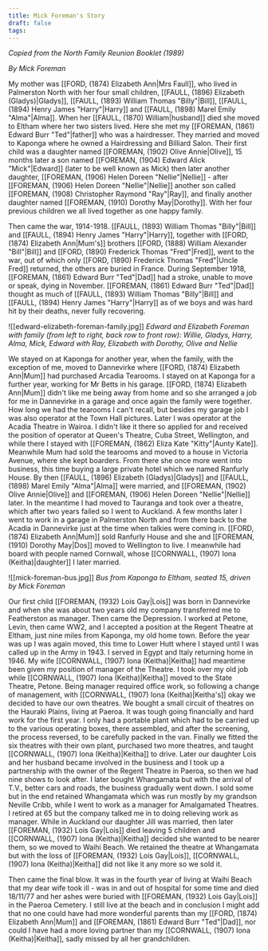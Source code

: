 ```yaml
---
title: Mick Foreman's Story
draft: false
tags:
---
```

*Copied from the North Family Reunion Booklet (1989)*

*By Mick Foreman*

My mother was [[FORD, (1874) Elizabeth Ann|Mrs Faull]], who lived in Palmerston North with her four small children, [[FAULL, (1896) Elizabeth (Gladys)|Gladys]], [[FAULL, (1893) William Thomas "Billy"|Bill]], [[FAULL, (1894) Henry James "Harry"|Harry]] and [[FAULL, (1898) Marel Emily "Alma"|Alma]]. When her [[FAULL, (1870) William|husband]] died she moved to Eltham where her two sisters lived. Here she met my [[FOREMAN, (1861) Edward Burr "Ted"|father]] who was a hairdresser. They married and moved to Kaponga where he owned a Hairdressing and Billiard Salon. Their first child was a daughter named [[FOREMAN, (1902) Olive Annie|Olive]], 15 months later a son named [[FOREMAN, (1904) Edward Alick "Mick"|Edward]] (later to be well known as Mick) then later another daughter, [[FOREMAN, (1906) Helen Doreen "Nellie"|Nellie]] - after [[FOREMAN, (1906) Helen Doreen "Nellie"|Nellie]] another son called [[FOREMAN, (1908) Christopher Raymond "Ray"|Ray]], and finally another daughter named [[FOREMAN, (1910) Dorothy May|Dorothy]]. With her four previous children we all lived together as one happy family.

Then came the war, 1914-1918. [[FAULL, (1893) William Thomas "Billy"|Bill]] and [[FAULL, (1894) Henry James "Harry"|Harry]], together with [[FORD, (1874) Elizabeth Ann|Mum's]] brothers [[FORD, (1888) William Alexander "Bill"|Bill]] and [[FORD, (1890) Frederick Thomas "Fred"|Fred]], went to the war, out of which only [[FORD, (1890) Frederick Thomas "Fred"|Uncle Fred]] returned, the others are buried in France. During September 1918, [[FOREMAN, (1861) Edward Burr "Ted"|Dad]] had a stroke, unable to move or speak, dying in November. [[FOREMAN, (1861) Edward Burr "Ted"|Dad]] thought as much of [[FAULL, (1893) William Thomas "Billy"|Bill]] and [[FAULL, (1894) Henry James "Harry"|Harry]] as of we boys and was hard hit by their deaths, never fully recovering.

![[edward-elizabeth-foreman-family.jpg]]
*Edward and Elizabeth Foreman with family (from left to right, back row to front row): Willie, Gladys, Harry, Alma, Mick, Edward with Ray, Elizabeth with Dorothy, Olive and Nellie*

We stayed on at Kaponga for another year, when the family, with the exception of me, moved to Dannevirke where [[FORD, (1874) Elizabeth Ann|Mum]] had purchased Arcadia Tearooms. I stayed on at Kaponga for a further year, working for Mr Betts in his garage. [[FORD, (1874) Elizabeth Ann|Mum]] didn't like me being away from home and so she arranged a job for me in Dannevirke in a garage and once again the family were together. How long we had the tearooms I can't recall, but besides my garage job I was also operator at the Town Hall pictures. Later I was operator at the Acadia Theatre in Wairoa. I didn't like it there so applied for and received the position of operator at Queen's Theatre, Cuba Street, Wellington, and while there I stayed with [[FOREMAN, (1862) Eliza Kate "Kitty"|Aunty Kate]]. Meanwhile Mum had sold the tearooms and moved to a house in Victoria Avenue, where she kept boarders. From there she once more went into business, this time buying a large private hotel which we named Ranfurly House. By then [[FAULL, (1896) Elizabeth (Gladys)|Gladys]] and [[FAULL, (1898) Marel Emily "Alma"|Alma]] were married, and [[FOREMAN, (1902) Olive Annie|Olive]] and [[FOREMAN, (1906) Helen Doreen "Nellie"|Nellie]] later. In the meantime I had moved to Tauranga and took over a theatre, which after two years failed so I went to Auckland. A few months later I went to work in a garage in Palmerston North and from there back to the Acadia in Dannevirke just at the time when talkies were coming in. [[FORD, (1874) Elizabeth Ann|Mum]] sold Ranfurly House and she and [[FOREMAN, (1910) Dorothy May|Dos]] moved to Wellington to live. I meanwhile had board with people named Cornwall, whose [[CORNWALL, (1907) Iona (Keitha)|daughter]] I later married.

![[mick-foreman-bus.jpg]]
*Bus from Kaponga to Eltham, seated 15, driven by Mick Foreman*

Our first child [[FOREMAN, (1932) Lois Gay|Lois]] was born in Dannevirke and when she was about two years old my company transferred me to Featherston as manager. Then came the Depression. I worked at Petone, Levin, then came WW2, and I accepted a position at the Regent Theatre at Eltham, just nine miles from Kaponga, my old home town. Before the year was up I was again moved, this time to Lower Hutt where I stayed until I was called up in the Army in 1943. I served in Egypt and Italy returning home in 1946. My wife [[CORNWALL, (1907) Iona (Keitha)|Keitha]] had meantime been given my position of manager of the Theatre. I took over my old job while [[CORNWALL, (1907) Iona (Keitha)|Keitha]] moved to the State Theatre, Petone. Being manager required office work, so following a change of management, with [[CORNWALL, (1907) Iona (Keitha)|Keitha's]] okay we decided to have our own theatres. We bought a small circuit of theatres on the Hauraki Plains, living at Paeroa. It was tough going financially and hard work for the first year. I only had a portable plant which had to be carried up to the various operating boxes, there assembled, and after the screening, the process reversed, to be carefully packed in the van. Finally we fitted the six theatres with their own plant, purchased two more theatres, and taught [[CORNWALL, (1907) Iona (Keitha)|Keitha]] to drive. Later our daughter Lois and her husband became involved in the business and I took up a partnership with the owner of the Regent Theatre in Paeroa, so then we had nine shows to look after. I later bought Whangamata but with the arrival of T.V., better cars and roads, the business gradually went down. I sold some but in the end retained Whangamata which was run mostly by my grandson Neville Cribb, while I went to work as a manager for Amalgamated Theatres. I retired at 65 but the company talked me in to doing relieving work as manager. While in Auckland our daughter Jill was married, then later [[FOREMAN, (1932) Lois Gay|Lois]] died leaving 5 children and [[CORNWALL, (1907) Iona (Keitha)|Keitha]] decided she wanted to be nearer them, so we moved to Waihi Beach. We retained the theatre at Whangamata but with the loss of [[FOREMAN, (1932) Lois Gay|Lois]], [[CORNWALL, (1907) Iona (Keitha)|Keitha]] did not like it any more so we sold it.

Then came the final blow. It was in the fourth year of living at Waihi Beach that my dear wife took ill - was in and out of hospital for some time and died 18/11/77 and her ashes were buried with [[FOREMAN, (1932) Lois Gay|Lois]] in the Paeroa Cemetery. I still live at the beach and in conclusion I might add that no one could have had more wonderful parents than my [[FORD, (1874) Elizabeth Ann|Mum]] and [[FOREMAN, (1861) Edward Burr "Ted"|Dad]], nor could I have had a more loving partner than my [[CORNWALL, (1907) Iona (Keitha)|Keitha]], sadly missed by all her grandchildren.
